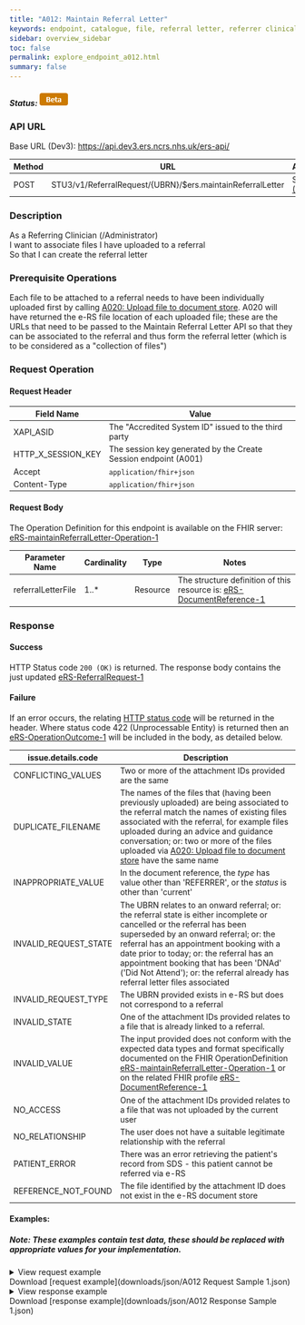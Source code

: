 ```yaml
---
title: "A012: Maintain Referral Letter"
keywords: endpoint, catalogue, file, referral letter, referrer clinical information
sidebar: overview_sidebar
toc: false
permalink: explore_endpoint_a012.html
summary: false
---
```


##### Status: ![Beta](images/icons/api_beta.png)

### API URL

Base URL (Dev3): https://api.dev3.ers.ncrs.nhs.uk/ers-api/

| Method | URL | Authentication |
| -------------| --- | ---------------- |
| POST | STU3/v1/ReferralRequest/{UBRN}/$ers.maintainReferralLetter | Session Token [(Details)](develop_business_flow_bf001.html) |

### Description
As a Referring Clinician (/Administrator)  
I want to associate files I have uploaded to a referral  
So that I can create the referral letter  

### Prerequisite Operations
Each file to be attached to a referral needs to have been individually uploaded first by calling [A020: Upload file to document store](explore_endpoint_a020.html). A020 will have returned the e-RS file location of each uploaded file; these are the URLs that need to be passed to the Maintain Referral Letter API so that they can be associated to the referral and thus form the referral letter (which is to be considered as a "collection of files")

### Request Operation

#### Request Header

| Field Name | Value |
| ---- | ---- |
| XAPI_ASID | The "Accredited System ID" issued to the third party |
| HTTP_X_SESSION_KEY | The session key generated by the Create Session endpoint (A001)  |
| Accept | `application/fhir+json` |
| Content-Type |	`application/fhir+json` |

#### Request Body
The Operation Definition for this endpoint is available on the FHIR server: [eRS-maintainReferralLetter-Operation-1](https://fhir.nhs.uk/STU3/OperationDefinition/eRS-maintainReferralLetter-Operation-1/_history/1.0)

 | Parameter Name             | Cardinality | Type            | Notes |
|  ------------------------- | --------- | --------------- | ----- |
| referralLetterFile         | 1..*        | Resource |The structure definition of this resource is:  [eRS-DocumentReference-1](https://fhir.nhs.uk/STU3/StructureDefinition/eRS-DocumentReference-1)  |

### Response

#### Success
HTTP Status code `200 (OK)` is returned. The response body contains the just updated [eRS-ReferralRequest-1](https://fhir.nhs.uk/STU3/StructureDefinition/eRS-ReferralRequest-1)

#### Failure
If an error occurs, the relating [HTTP status code](explore_error_messages.html) will be returned in the header.
Where status code 422 (Unprocessable Entity) is returned then an [eRS-OperationOutcome-1](https://fhir.nhs.uk/STU3/StructureDefinition/eRS-OperationOutcome-1) will be included in the body, as detailed below.  

| issue.details.code | Description |
| ------------------ | ------ |
| CONFLICTING_VALUES |Two or more of the attachment IDs provided are the same|
|DUPLICATE_FILENAME | The names of the files that (having been previously uploaded) are being associated to the referral match the names of existing files associated with the referral, for example files uploaded during an advice and guidance conversation; or: two or more of the files uploaded via [A020: Upload file to document store](explore_endpoint_a020.html) have the same name  |
| INAPPROPRIATE_VALUE | In the document reference, the _type_ has  value other than 'REFERRER', or the _status_ is other than 'current' |
| INVALID_REQUEST_STATE | The UBRN relates to an onward referral; or: the referral state is either incomplete or cancelled or the referral has been superseded by an onward referral; or: the referral has an appointment booking with a date prior to today; or: the referral has an appointment booking that has been 'DNAd' ('Did Not Attend'); or: the referral already has referral letter files associated |  
| INVALID_REQUEST_TYPE | The UBRN provided exists in e-RS but does not correspond to a referral |
| INVALID_STATE | One of the attachment IDs provided relates to a file that is already linked to a referral.|  
| INVALID_VALUE | The input provided does not conform with the expected data types and format specifically documented on the FHIR OperationDefinition [eRS-maintainReferralLetter-Operation-1](https://fhir.nhs.uk/STU3/OperationDefinition/eRS-maintainReferralLetter-Operation-1/_history/1.0) or on the related FHIR profile [eRS-DocumentReference-1](https://fhir.nhs.uk/STU3/StructureDefinition/eRS-DocumentReference-1)|
| NO_ACCESS | One of the attachment IDs provided relates to a file that was not uploaded by the current user |
| NO_RELATIONSHIP | The user does not have a suitable legitimate relationship with the referral |
| PATIENT_ERROR | There was an error retrieving the patient's record from SDS - this patient cannot be referred via e-RS |
| REFERENCE_NOT_FOUND | The file identified by the attachment ID does not exist in the e-RS document store |

#### Examples:
##### Note: These examples contain test data, these should be replaced with appropriate values for your implementation.  

<details><summary>View request example</summary>
<br>
  <pre>
  {
    "resourceType": "Parameters",
    "meta": {
      "profile": [
        "https://fhir.nhs.uk/STU3/StructureDefinition/eRS-MaintainReferralLetter-Parameters-1"
      ]
    },
    "parameter": [
      {
        "name": "referralLetterFile",
        "resource": {
          "resourceType": "DocumentReference",
          "meta": {
            "profile": [
              "https://fhir.nhs.uk/STU3/StructureDefinition/eRS-DocumentReference-1"
            ]
          },
          "status": "current",
          "type": {
            "coding": [
              {
                "system": "https://fhir.nhs.uk/STU3/CodeSystem/eRS-AttachmentType-1",
                "code": "REFERRER",
                "display": "Referrer"
              }
            ]
          },
          "indexed": "2019-12-15T13:24:53+00:00",
          "description": "",
          "content": [
            {
              "attachment": {
                "url": "Binary/att-70045-70025"
              }
            }
          ]
        }
      },
      {
        "name": "referralLetterFile",
        "resource": {
          "resourceType": "DocumentReference",
          "meta": {
            "profile": [
              "https://fhir.nhs.uk/STU3/StructureDefinition/eRS-DocumentReference-1"
            ]
          },
          "status": "current",
          "type": {
            "coding": [
              {
                "system": "https://fhir.nhs.uk/STU3/CodeSystem/eRS-AttachmentType-1",
                "code": "REFERRER",
                "display": "Referrer"
              }
            ]
          },
          "indexed": "2019-12-15T13:24:53+00:00",
          "description": "This is a file description",
          "content": [
            {
              "attachment": {
                "url": "Binary/att-70045-70026"
              }
            }
          ]
        }
      }
    ]
  }
  </pre>
</details>
Download [request example](downloads/json/A012 Request Sample 1.json)  

<details><summary>View response example</summary>
<br>
  <pre>
  {
    "id": "000000070045",
    "meta": {
      "versionId": "6",
      "profile": [
        "https://fhir.nhs.uk/STU3/StructureDefinition/eRS-ReferralRequest-1"
      ]
    },
    "resourceType": "ReferralRequest",
    "extension": [
      {
        "url": "https://fhir.nhs.uk/STU3/StructureDefinition/Extension-eRS-ClinicalInfoFirstSubmitted-1",
        "valueDateTime": "2019-11-25T11:06:47.785Z"
      },
      {
        "url": "https://fhir.nhs.uk/STU3/StructureDefinition/Extension-eRS-ReferralPriority-1",
        "valueCodeableConcept": {
          "coding": [
            {
              "system": "https://fhir.nhs.uk/STU3/CodeSystem/eRS-Priority-1",
              "code": "ROUTINE",
              "display": "Routine"
            }
          ]
        }
      }
    ],
    "contained": [
      {
        "id": "DocumentReference-70025",
        "meta": {
          "profile": [
            "https://fhir.nhs.uk/STU3/StructureDefinition/eRS-DocumentReference-1"
          ]
        },
        "resourceType": "DocumentReference",
        "type": {
          "coding": [
            {
              "system": "https://fhir.nhs.uk/STU3/CodeSystem/eRS-AttachmentType-1",
              "code": "REFERRER",
              "display": "Referrer"
            }
          ]
        },
        "status": "current",
        "indexed": "2019-11-25T11:06:47.949Z",
        "description": "",
        "content": [
          {
            "attachment": {
              "id": "70025",
              "extension": [
                {
                  "url": "https://fhir.nhs.uk/STU3/StructureDefinition/Extension-eRS-AttachedBy-1",
                  "valueReference": {
                    "identifier": {
                      "system": "http://fhir.nhs.net/Id/sds-user-id",
                      "value": "021600556514"
                    }
                  }
                }
              ],
              "contentType": "text/plain",
              "url": "Binary/att-70045-70025",
              "size": 23,
              "title": "test.txt",
              "creation": "2019-11-25"
            }
          }
        ]
      },
      {
        "id": "DocumentReference-70026",
        "meta": {
          "profile": [
            "https://fhir.nhs.uk/STU3/StructureDefinition/eRS-DocumentReference-1"
          ]
        },
        "resourceType": "DocumentReference",
        "type": {
          "coding": [
            {
              "system": "https://fhir.nhs.uk/STU3/CodeSystem/eRS-AttachmentType-1",
              "code": "REFERRER",
              "display": "Referrer"
            }
          ]
        },
        "status": "current",
        "indexed": "2019-11-25T11:06:47.950Z",
        "description": "This is a file description",
        "content": [
          {
            "attachment": {
              "id": "70026",
              "extension": [
                {
                  "url": "https://fhir.nhs.uk/STU3/StructureDefinition/Extension-eRS-AttachedBy-1",
                  "valueReference": {
                    "identifier": {
                      "system": "http://fhir.nhs.net/Id/sds-user-id",
                      "value": "021600556514"
                    }
                  }
                }
              ],
              "contentType": "text/plain",
              "url": "Binary/att-70045-70026",
              "size": 23,
              "title": "test2.txt",
              "creation": "2019-11-25"
            }
          }
        ]
      }
    ],
    "status": "active",
    "subject": {
      "identifier": {
        "system": "http://fhir.nhs.net/Id/nhs-number",
        "value": "1470000008"
      }
    },
    "supportingInfo": [
      {
        "reference": "#DocumentReference-70025"
      },
      {
        "reference": "#DocumentReference-70026"
      }
    ],
    "intent": "plan"
  }
  </pre>
</details>
Download [response example](downloads/json/A012 Response Sample 1.json)  
